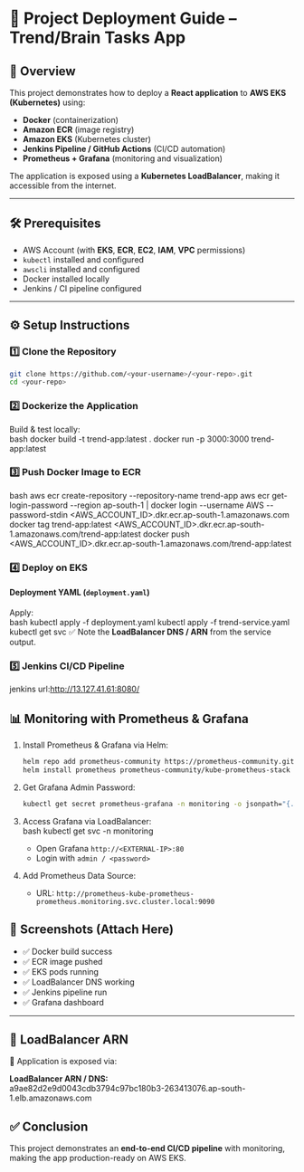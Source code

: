 
# 📘 Project Deployment Guide – Trend/Brain Tasks App  

## 📌 Overview  
This project demonstrates how to deploy a **React application** to **AWS EKS (Kubernetes)** using:  
- **Docker** (containerization)  
- **Amazon ECR** (image registry)  
- **Amazon EKS** (Kubernetes cluster)  
- **Jenkins Pipeline / GitHub Actions** (CI/CD automation)  
- **Prometheus + Grafana** (monitoring and visualization)  

The application is exposed using a **Kubernetes LoadBalancer**, making it accessible from the internet.  

---

## 🛠️ Prerequisites  

- AWS Account (with **EKS**, **ECR**, **EC2**, **IAM**, **VPC** permissions)  
- `kubectl` installed and configured  
- `awscli` installed and configured  
- Docker installed locally  
- Jenkins / CI pipeline configured  

---

## ⚙️ Setup Instructions  

### 1️⃣ Clone the Repository  
```bash
git clone https://github.com/<your-username>/<your-repo>.git
cd <your-repo>
```

### 2️⃣ Dockerize the Application  
Build & test locally:  
bash
docker build -t trend-app:latest .
docker run -p 3000:3000 trend-app:latest
### 3️⃣ Push Docker Image to ECR  
bash
aws ecr create-repository --repository-name trend-app
aws ecr get-login-password --region ap-south-1 | docker login --username AWS --password-stdin <AWS_ACCOUNT_ID>.dkr.ecr.ap-south-1.amazonaws.com
docker tag trend-app:latest <AWS_ACCOUNT_ID>.dkr.ecr.ap-south-1.amazonaws.com/trend-app:latest
docker push <AWS_ACCOUNT_ID>.dkr.ecr.ap-south-1.amazonaws.com/trend-app:latest

### 4️⃣ Deploy on EKS  

#### Deployment YAML (`deployment.yaml`)
Apply:  
bash
kubectl apply -f deployment.yaml
kubectl apply -f trend-service.yaml
kubectl get svc
✅ Note the **LoadBalancer DNS / ARN** from the service output.  



### 5️⃣ Jenkins CI/CD Pipeline  
jenkins url:http://13.127.41.61:8080/


## 📊 Monitoring with Prometheus & Grafana  

1. Install Prometheus & Grafana via Helm:  
   ```bash
   helm repo add prometheus-community https://prometheus-community.github.io/helm-charts
   helm install prometheus prometheus-community/kube-prometheus-stack -n monitoring --create-namespace
   ```

2. Get Grafana Admin Password:  
   ```bash
   kubectl get secret prometheus-grafana -n monitoring -o jsonpath="{.data.admin-password}" | base64 --decode ; echo
   ```

3. Access Grafana via LoadBalancer:  
   bash
   kubectl get svc -n monitoring
   - Open Grafana `http://<EXTERNAL-IP>:80`  
   - Login with `admin / <password>`  

4. Add Prometheus Data Source:  
   - URL: `http://prometheus-kube-prometheus-prometheus.monitoring.svc.cluster.local:9090`  
## 📸 Screenshots (Attach Here)  
- ✅ Docker build success  
- ✅ ECR image pushed  
- ✅ EKS pods running  
- ✅ LoadBalancer DNS working  
- ✅ Jenkins pipeline run  
- ✅ Grafana dashboard  

---

## 🔗 LoadBalancer ARN  

📍 Application is exposed via:  

**LoadBalancer ARN / DNS:**  
a9ae82d2e9d0043cdb3794c97bc180b3-263413076.ap-south-1.elb.amazonaws.com
## ✅ Conclusion  
This project demonstrates an **end-to-end CI/CD pipeline** with monitoring, making the app production-ready on AWS EKS.  
